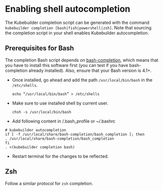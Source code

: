# Enabling shell autocompletion
The Kubebuilder completion script can be generated with the command `kubebuilder completion [bash|fish|powershell|zsh]`. 
Note that sourcing the completion script in your shell enables Kubebuilder autocompletion. 

<aside class="note">
<h1>Prerequisites for Bash</h1>

The completion Bash script depends on [bash-completion](https://github.com/scop/bash-completion), which means that you have to install this software first (you can test if you have bash-completion already installed). Also, ensure that your Bash version is 4.1+. 

</aside>


- Once installed, go ahead and add the path `/usr/local/bin/bash` in the  `/etc/shells`.

    `echo “/usr/local/bin/bash” > /etc/shells`

- Make sure to use installed shell by current user.

    `chsh -s /usr/local/bin/bash`

- Add following content in /.bash_profile or ~/.bashrc

```
# kubebuilder autocompletion
if [ -f /usr/local/share/bash-completion/bash_completion ]; then
. /usr/local/share/bash-completion/bash_completion
fi
. <(kubebuilder completion bash)
```
- Restart terminal for the changes to be reflected.

<aside class="note">
<h1>Zsh</h1>

Follow a similar protocol for `zsh` completion.

</aside>
